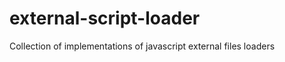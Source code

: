 external-script-loader
======================

Collection of implementations of javascript external files loaders
